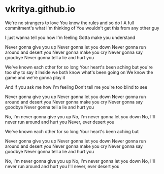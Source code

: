 # vkritya.github.io

We're no strangers to love
You know the rules and so do I
A full commitment's what I'm thinking of
You wouldn't get this from any other guy

I just wanna tell you how I'm feeling
Gotta make you understand

Never gonna give you up
Never gonna let you down
Never gonna run around and desert you
Never gonna make you cry
Never gonna say goodbye
Never gonna tell a lie and hurt you

We've known each other for so long
Your heart's been aching but you're too shy to say it
Inside we both know what's been going on
We know the game and we're gonna play it

And if you ask me how I'm feeling
Don't tell me you're too blind to see

Never gonna give you up
Never gonna let you down
Never gonna run around and desert you
Never gonna make you cry
Never gonna say goodbye
Never gonna tell a lie and hurt you

No, I'm never gonna give you up
No, I'm never gonna let you down
No, I'll never run around and hurt you
Never, ever desert you

We've known each other for so long
Your heart's been aching but

Never gonna give you up
Never gonna let you down
Never gonna run around and desert you
Never gonna make you cry
Never gonna say goodbye
Never gonna tell a lie and hurt you

No, I'm never gonna give you up
No, I'm never gonna let you down
No, I'll never run around and hurt you
I'll never, ever desert you
